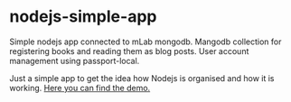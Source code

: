 # nodejs-simple-app
Simple nodejs app connected to mLab mongodb.
Mangodb collection for registering books and reading them as blog posts.
User account management using passport-local.

Just a simple app to get the idea how Nodejs is organised and how it is working.
[Here you can find the demo.](https://nodejs-app-.herokuapp.com/)

